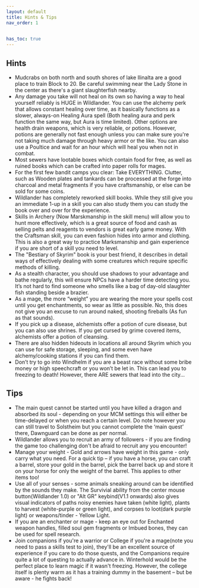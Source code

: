 ```yaml
---
layout: default
title: Hints & Tips
nav_order: 1
    

has_toc: true
---
```



## Hints
- Mudcrabs on both north and south shores of lake Ilinalta are a good place to train Block to 20. Be careful swimming near the Lady Stone in the center as there's a giant slaughterfish nearby.
- Any damage you take will not heal on its own so having a way to heal yourself reliably is HUGE in Wildlander. You can use the alchemy perk that allows constant healing over time, as it basically functions as a slower, always-on Healing Aura spell (Both healing aura and perk function the same way, but Aura is time limited). Other options are health drain weapons, which is very reliable, or potions. However, potions are generally not fast enough unless you can make sure you're not taking much damage through heavy armor or the like. You can also use a Poultice and wait for an hour which will heal you when not in combat.
- Most sewers have lootable boxes which contain food for free, as well as ruined books which can be crafted into paper rolls for mages.
- For the first few bandit camps you clear: Take EVERYTHING. Clutter, such as Wooden plates and tankards can be processed at the forge into charcoal and metal fragments if you have craftsmanship, or else can be sold for some coins.
- Wildlander has completely reworked skill books. While they still give you an immediate 1-up in a skill you can also study them you can study the book over and over for the experience. 
- Skills in Archery (Now Marskmanship in the skill menu) will allow you to hunt more effectively, which is a great source of food and cash as selling pelts and reagents to vendors is great early game money. With the Craftsman skill, you can even fashion hides into armor and clothing. This is also a great way to practice Marksmanship and gain experience if you are short of a skill you need to level.
- The "Bestiary of Skyrim" book is your best friend, it describes in detail ways of effectively dealing with some creatures which require specific methods of killing.
- As a stealth character, you should use shadows to your advantage and bathe regularly, this will ensure NPCs have a harder time detecting you. It’s not hard to find someone who smells like a bag of day-old slaughter fish standing beside a brazier.
- As a mage, the more “weight” you are wearing the more your spells cost until you get enchantments, so wear as little as possible. No, this does not give you an excuse to run around naked, shooting fireballs (As fun as that sounds).
- If you pick up a disease, alchemists offer a potion of cure disease, but you can also use shrines. If you get cursed by grime covered items, alchemists offer a potion of cleansing.
- There are also hidden hideouts in locations all around Skyrim which you can use for safe storage, sleeping, and some even have alchemy/cooking stations if you can find them.
- Don’t try to go into Windhelm if you are a beast race without some bribe money or high speechcraft or you won’t be let in. This can lead you to freezing to death! However, there ARE sewers that lead into the city...

## Tips

* The main quest cannot be started until you have killed a dragon and absorbed its soul - depending on your MCM settings this will either be time-delayed or when you reach a certain level. Do note however you can still travel to Solstheim but you cannot complete the ‘main quest’ there, Dawnguard can be done as per normal.
* Wildlander allows you to recruit an army of followers - if you are finding the game too challenging don't be afraid to recruit any you encounter! 
* Manage your weight - Gold and arrows have weight in this game - only carry what you need. For a quick tip – if you have a horse, you can craft a barrel, store your gold in the barrel, pick the barrel back up and store it on your horse for only the weight of the barrel. This applies to other items too! 
* Use all of your senses - some animals sneaking around can be identified by the sounds they make. The Survivial ability from the center mouse button(Wildlander 1.0) or "Alt GR" keybind(V1.1 onwards) also gives visual indicators of paths noisy enemies have taken (white light), plants to harvest (white-purple or green light), and corpses to loot(dark purple light) or weapons/tinder - Yellow Light.
* If you are an enchanter or mage - keep an eye out for Enchanted weapon handles, filled soul gem fragments or Imbued bones, they can be used for spell research.
* Join companions if you're a warrior or College if you're a mage(note you need to pass a skills test to join), they'll be an excellent source of experience if you care to do those quests, and the Companions require quite a lot of questing to actually advance in. Winterhold would be the perfect place to learn magic if it wasn't freezing. However, the college itself is plenty warm as it has a training dummy in the basement – but be aware  - he fights back!



     